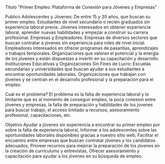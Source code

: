 Titulo
   "Primer Empleo: Plataforma de Conexión para Jóvenes y Empresas"
   
Publico
   Adolescentes y Jóvenes:
     De entre 15 y 20 años, que buscan su primer empleo.
     Estudiantes de nivel secundario o recién graduados sin experiencia laboral previa.
     Jóvenes interesados en obtener experiencia laboral, aprender nuevas habilidades y empezar a construir su carrera profesional.
   Empresas y Empleadores:
     Empresas de diversos sectores que buscan contratar a jóvenes sin experiencia para roles de nivel inicial.
     Empleadores interesados en ofrecer programas de pasantías, aprendizajes o trabajos temporales.
     Organizaciones que valoran el potencial y la energía de los jóvenes y están dispuestas a invertir en su capacitación y desarrollo.
   Instituciones Educativas y Organizaciones Sin Fines de Lucro:
     Escuelas secundarias y universidades que buscan ayudar a sus estudiantes a encontrar oportunidades laborales.
     Organizaciones que trabajan con jóvenes y se centran en el desarrollo profesional y la preparación para el empleo.

Cual es el problema?
   El problema es la falta de experiencia laboral y lo limitante que es al momento de conseguir empleo, la poca conexion entre jóvenes y empresas, la falta de preparación y habilidades de los jovenes para buscar trabajo, el acceso limitado a recursos, asesoramiento profesional, capacitaciones, etc. 

Objetivo
   Ayudar a jóvenes sin experiencia a encontrar su primer empleo por sobre la falta de experiencia laboral, Informar a los adolescentes sobre las oportunidades laborales disponibles gracias a nuestro sitio web, Facilitar el encuentro entre empresas que buscan contratar jóvenes y los candidatos adecuados, Proveer recursos para mejorar la preparación de los jóvenes en la creación de currículums y entrevistas, Ofrecer asesoramiento y capacitación para ayudar a los jóvenes en su búsqueda de empleo.
